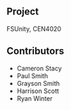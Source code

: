 ## Project ##
FSUnity, CEN4020

## Contributors ##
- Cameron Stacy
- Paul Smith
- Grayson Smith
- Harrison Scott
- Ryan Winter
